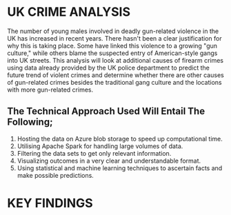 # UK CRIME ANALYSIS

The number of young males involved in deadly gun-related violence in the UK has increased in recent years. There hasn't been a clear justification for why this is taking place. Some have linked this violence to a growing "gun culture," while others blame the suspected entry of American-style gangs into UK streets.
This analysis will look at additional causes of firearm crimes using data already provided by the UK police department to predict the future trend of violent crimes and determine whether there are other causes of gun-related crimes besides the traditional gang culture and the locations with more gun-related crimes.

## The Technical Approach Used Will Entail The Following;

1. Hosting the data on Azure blob storage to speed up computational time.
2. Utilising Apache Spark for handling large volumes of data.
3. Filtering the data sets to get only relevant information.
4. Visualizing outcomes in a very clear and understandable format.
5. Using statistical and machine learning techniques to ascertain facts and make possible predictions.

# KEY FINDINGS


